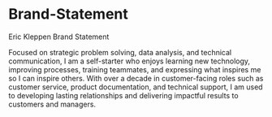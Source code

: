 # Brand-Statement
Eric Kleppen Brand Statement

Focused on strategic problem solving, data analysis, and technical communication, I am a self-starter who enjoys learning new technology, improving processes, training teammates, and expressing what inspires me so I can inspire others. With over a decade in customer-facing roles such as customer service, product documentation, and technical support, I am used to developing lasting relationships and delivering impactful results to customers and managers. 
